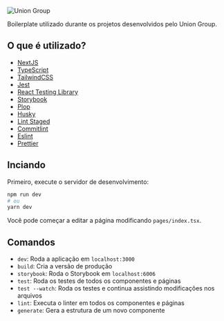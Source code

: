 ![Union Group](https://res.cloudinary.com/dbnq26wqe/image/upload/v1644082143/others/LOGO_GRUPO_4-removebg-preview_k3ptag.png)

Boilerplate utilizado durante os projetos desenvolvidos pelo Union Group.

## O que é utilizado?

- [NextJS](https://nextjs.org/)
- [TypeScript](https://www.typescriptlang.org/)
- [TailwindCSS](https://tailwindcss.com/)
- [Jest](https://jestjs.io/)
- [React Testing Library](https://testing-library.com/docs/react-testing-library/intro)
- [Storybook](https://storybook.js.org/)
- [Plop](https://github.com/plopjs/plop)
- [Husky](https://typicode.github.io/husky)
- [Lint Staged](https://github.com/okonet/lint-staged)
- [Commitlint](https://commitlint.js.org/#/)
- [Eslint](https://eslint.org/)
- [Prettier](https://prettier.io/)

## Inciando

Primeiro, execute o servidor de desenvolvimento:

```bash
npm run dev
# ou
yarn dev
```

Você pode começar a editar a página modificando `pages/index.tsx`.

## Comandos

- `dev`: Roda a aplicação em `localhost:3000`
- `build`: Cria a versão de produção
- `storybook`: Roda o Storybook em `localhost:6006`
- `test`: Roda os testes de todos os componentes e páginas
- `test --watch`: Roda os testes e continua assistindo modificações nos arquivos
- `lint`: Executa o linter em todos os componentes e páginas
- `generate`: Gera a estrutura de um novo componente
